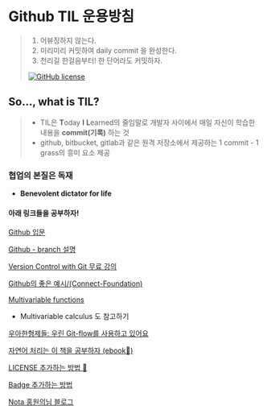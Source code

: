 # Github TIL 운용방침

> 1. 어뷰징하지 않는다.
> 2. 미리미리 커밋하여 daily commit 을 완성한다.
> 3. 천리길 한걸음부터! 한 단어라도 커밋하자.
>
> [![GitHub license](https://img.shields.io/github/license/jw0831/TIL)](https://github.com/jw0831/TIL/blob/master/LICENSE)

## So..., what is TIL?

> - TIL은 **T**oday **I** **L**earned의 줄임말로 개발자 사이에서 매일 자신이 학습한 내용을 **commit(기록)** 하는 것
> - github, bitbucket, gitlab과 같은 원격 저장소에서 제공하는 1 commit - 1 grass의 흥미 요소 제공

### 협업의 본질은 독재

- **Benevolent dictator for life**



#### 아래 링크들을 공부하자! 

[Github 입문](https://backlog.com/git-tutorial/kr/intro/intro1_1.html)

[Github - branch 설명](https://backlog.com/git-tutorial/kr/stepup/stepup1_1.html)

[Version Control with Git 무료 강의](https://www.udacity.com/course/version-control-with-git--ud123)

[Github의 좋은 예시/(Connect-Foundation)](https://github.com/connect-foundation/2019-01)

[Multivariable functions](https://www.khanacademy.org/math/multivariable-calculus/thinking-about-multivariable-function/introduction-to-multivariable-calculus/v/multivariable-functions)

- Multivariable calculus 도 참고하기

[우아한형제들: 우린 Git-flow를 사용하고 있어요](https://woowabros.github.io/experience/2017/10/30/baemin-mobile-git-branch-strategy.html)

[자연어 처리는 이 책을 공부하자 (ebook📘)](https://wikidocs.net/book/2155)

[LICENSE 추가하는 방법 🔐](https://lottogame.tistory.com/2391)

[Badge 추가하는 방법](https://shields.io)

[Nota 홍원의님 블로그](https://opentutorials.org/module/3653)